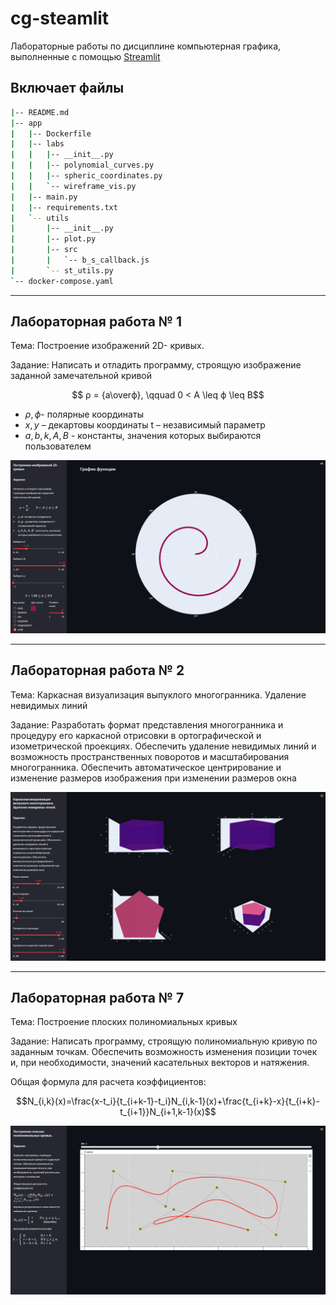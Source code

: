 # cg-steamlit

Лабораторные работы по дисциплине компьютерная графика, выполненные с помощью [Streamlit](https://streamlit.io/)


## Включает файлы
```bash
|-- README.md
|-- app
|   |-- Dockerfile
|   |-- labs
|   |   |-- __init__.py
|   |   |-- polynomial_curves.py
|   |   |-- spheric_coordinates.py
|   |   `-- wireframe_vis.py
|   |-- main.py
|   |-- requirements.txt
|   `-- utils
|       |-- __init__.py
|       |-- plot.py
|       |-- src
|       |   `-- b_s_callback.js
|       `-- st_utils.py
`-- docker-compose.yaml
```
---
## Лабораторная работа № 1
Тема: Построение изображений 2D- кривых.

Задание: Написать и отладить программу, строящую изображение заданной замечательной кривой

$$ ρ = {a\overϕ}, \qquad 0 < A \leq ϕ \leq B$$

* $ρ,ϕ$- полярные координаты
* $x,y$ – декартовы координаты t – независимый параметр
* $a,b, k,A,B$ - константы, значения которых выбираются пользователем

![lab_1](docs/imgs/spheric_coordinates.png)

---

## Лабораторная работа № 2
Тема:  Каркасная визуализация выпуклого многогранника. Удаление невидимых линий

Задание: Разработать формат представления многогранника и процедуру его каркасной отрисовки в ортографической и
изометрической проекциях. Обеспечить удаление невидимых линий и возможность пространственных поворотов и
масштабирования многогранника. Обеспечить автоматическое центрирование и изменение размеров изображения при
изменении размеров окна

![lab_2](docs/imgs/wireframe_vis.png)

---

## Лабораторная работа № 7
Тема: Построение плоских полиномиальных кривых

Задание: Написать программу, строящую полиномиальную кривую по заданным точкам. Обеспечить возможность
изменения позиции точек и, при необходимости, значений касательных векторов и натяжения.

Общая формула для расчета коэффициентов:

$$N_{i,k}(x)=\frac{x-t_i}{t_{i+k-1}-t_i}N_{i,k-1}(x)+\frac{t_{i+k}-x}{t_{i+k}-t_{i+1}}N_{i+1,k-1}(x)$$

![lab_7](docs/imgs/polynomial_curves.png)
